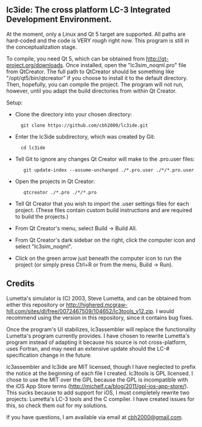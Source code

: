 lc3ide: The cross platform LC-3 Integrated Development Environment.
-------------
At the moment, only a Linux and Qt 5 target are supported.  All paths are hard-coded and the code is VERY rough right now.  This program is still in the conceptualization stage.

To compile, you need Qt 5, which can be obtained from http://qt-project.org/downloads.  Once installed, open the "lc3sim_noqml.pro" file from QtCreator.  The full path to QtCreator should be something like "/opt/qt5/bin/qtcreator" if you choose to install it to the default directory.  Then, hopefully, you can compile the project.  The program will not run, however, until you adapt the build directories from within Qt Creator.

Setup:
* Clone the directory into your chosen directory:

        git clone https://github.com/cbh2000/lc3ide.git

* Enter the lc3ide subdirectory, which was created by Git:

        cd lc3ide

* Tell Git to ignore any changes Qt Creator will make to the .pro.user files:

         git update-index --assume-unchanged ./*.pro.user ./*/*.pro.user

* Open the projects in Qt Creator:

         qtcreator ./*.pro ./*/*.pro

* Tell Qt Creator that you wish to import the .user settings files for each project.  (These files contain custom build instructions and are required to build the projects.)
* From Qt Creator's menu, select Build → Build All.
* From Qt Creator's dark sidebar on the right, click the computer icon and select "lc3sim_noqml".
* Click on the green arrow just beneath the computer icon to run the project (or simply press Ctrl+R or from the menu, Build → Run).

Credits
-------------
Lumetta's simulator is (C) 2003, Steve Lumetta, and can be obtained from either this repository or http://highered.mcgraw-hill.com/sites/dl/free/0072467509/104652/lc3tools_v12.zip.  I would recommend using the version in this repository, since it contains bug fixes.

Once the program's UI stabilizes, lc3assembler will replace the functionality Lumetta's program currently provides.  I have chosen to rewrite Lumetta's program instead of adapting it because his source is not cross-platform, uses Fortran, and may need an extensive update should the LC-# specification change in the future.

lc3assembler and lc3ide are MIT licensed, though I have neglected to prefix the notice at the beginning of each file I created.  lc3tools is GPL licensed.  I chose to use the MIT over the GPL because the GPL is incompatible with the iOS App Store terms (http://michelf.ca/blog/2011/gpl-ios-app-store/).  This sucks because to add support for iOS, I must completely rewrite two projects: Lumetta's LC-3 tools and the C compiler.  I have created issues for this, so check them out for my solutions.

If you have questions, I am available via email at cbh2000@gmail.com.
